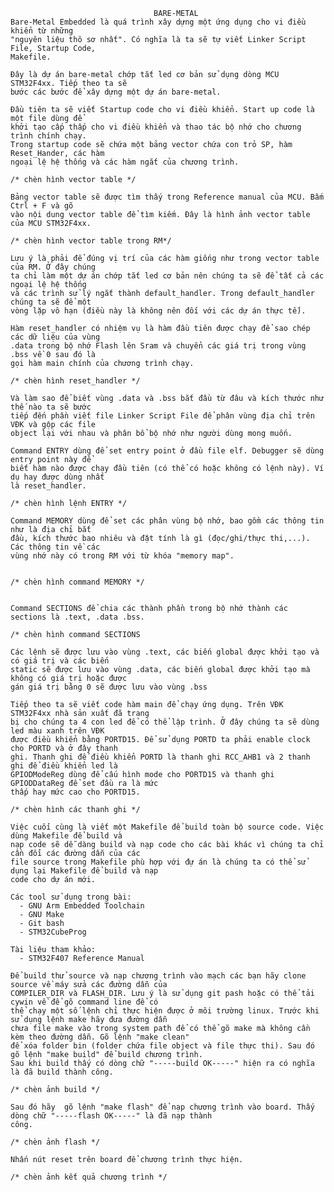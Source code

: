                                     BARE-METAL
    Bare-Metal Embedded là quá trình xây dựng một ứng dụng cho vi điều khiển từ những 
    "nguyên liệu thô sơ nhất". Có nghĩa là ta sẽ tự viết Linker Script File, Startup Code,
    Makefile.

    Đây là dự án bare-metal chớp tắt led cơ bản sử dụng dòng MCU STM32F4xx. Tiếp theo ta sẽ 
    bước các bước để xây dựng một dự án bare-metal.

    Đầu tiên ta sẽ viết Startup code cho vi điều khiển. Start up code là một file dùng để 
    khởi tạo cấp thấp cho vi điều khiển và thao tác bộ nhớ cho chương trình chính chạy. 
    Trong startup code sẽ chứa một bảng vector chứa con trỏ SP, hàm Reset_Hander, các hàm 
    ngoại lệ hệ thống và các hàm ngắt của chương trình.

    /* chèn hình vector table */

    Bảng vector table sẽ được tìm thấy trong Reference manual của MCU. Bấm Ctrl + F và gõ
    vào nội dung vector table để tìm kiếm. Đây là hình ảnh vector table của MCU STM32F4xx. 
    
    /* chèn hình vector table trong RM*/

    Lưu ý là phải để đúng vị trí của các hàm giống như trong vector table của RM. Ở đây chúng
    ta chỉ làm một dự án chớp tắt led cơ bản nên chúng ta sẽ để tất cả các ngoại lệ hệ thống 
    và các trình sử lý ngắt thành default_handler. Trong default_handler chúng ta sẽ để một 
    vòng lặp vô hạn (điều này là không nên đối với các dự án thực tế). 
   
    Hàm reset_handler có nhiệm vụ là hàm đầu tiên được chạy để sao chép các dữ liệu của vùng 
    .data trong bộ nhớ Flash lên Sram và chuyển các giá trị trong vùng .bss về 0 sau đó là 
    gọi hàm main chính của chương trình chạy. 
    
    /* chèn hình reset_handler */

    Và làm sao để biết vùng .data và .bss bắt đầu từ đâu và kích thước như thế nào ta sẽ bước
    tiếp đến phần viết file Linker Script File để phân vùng địa chỉ trên VĐK và gộp các file 
    object lại với nhau và phân bổ bộ nhớ như người dùng mong muốn.

    Command ENTRY dùng để set entry point ở đầu file elf. Debugger sẽ dùng entry point này để
    biết hàm nào được chạy đầu tiên (có thể có hoặc không có lệnh này). Ví dụ hay được dùng nhất
    là reset_handler.

    /* chèn hình lệnh ENTRY */

    Command MEMORY dùng để set các phân vùng bộ nhớ, bao gồm các thông tin như là địa chỉ bắt
    đầu, kích thước bao nhiêu và đặt tính là gì (đọc/ghi/thực thi,...). Các thông tin về các
    vùng nhớ này có trong RM với từ khóa "memory map".


    /* chèn hình command MEMORY */


    Command SECTIONS để chia các thành phần trong bộ nhớ thành các sections là .text, .data .bss. 
    
    /* chèn hình command SECTIONS 

    Các lệnh sẽ được lưu vào vùng .text, các biến global được khởi tạo và có giá trị và các biến 
    static sẽ được lưu vào vùng .data, các biến global được khởi tạo mà không có giá trị hoặc được
    gán giá trị bằng 0 sẽ được lưu vào vùng .bss

    Tiếp theo ta sẽ viết code hàm main để chạy ứng dụng. Trên VĐK STM32F4xx nhà sản xuất đã trang
    bị cho chúng ta 4 con led để có thể lập trình. Ở đây chúng ta sẽ dùng led màu xanh trên VĐK 
    được điều khiển bằng PORTD15. Để sử dụng PORTD ta phải enable clock cho PORTD và ở đây thanh 
    ghi. Thanh ghi để điều khiển PORTD là thanh ghi RCC_AHB1 và 2 thanh ghi để điều khiển led là
    GPIODModeReg dùng để cấu hình mode cho PORTD15 và thanh ghi GPIODDataReg để set đầu ra là mức
    thấp hay mức cao cho PORTD15.

    /* chèn hình các thanh ghi */

    Việc cuối cùng là viết một Makefile để build toàn bộ source code. Việc dùng Makefile để build và
    nạp code sẽ dễ dàng build và nạp code cho các bài khác vì chúng ta chỉ cần đổi các đường dẫn của các 
    file source trong Makefile phù hợp với đự án là chúng ta có thể sử dụng lại Makefile để build và nạp
    code cho dự án mới.

    Các tool sử dụng trong bài: 
      - GNU Arm Embedded Toolchain
      - GNU Make
      - Git bash
      - STM32CubeProg
    
    Tài liệu tham khảo:
      - STM32F407 Reference Manual

    Để build thử source và nạp chương trình vào mạch các bạn hãy clone source về máy sửa các đường dẫn của
    COMPILER_DIR và FLASH_DIR. Lưu ý là sử dụng git pash hoặc có thể tải cywin về để gõ command line để có 
    thể chạy một số lệnh chỉ thực hiện được ở môi trường linux. Trước khi sử dụng lệnh make hãy đưa đường dẫn
    chưa file make vào trong system path để có thể gõ make mà không cần kèm theo đường dẫn. Gõ lệnh "make clean" 
    để xóa folder bin (folder chứa file object và file thực thi). Sau đó gõ lệnh "make build" để build chương trình.
    Sau khi build thấy có dòng chữ "-----build OK-----" hiện ra có nghĩa là đã build thành công.

    /* chèn ảnh build */

    Sau đó hãy  gõ lệnh "make flash" để nạp chương trình vào board. Thấy dòng chữ "-----flash OK-----" là đã nạp thành
    công.

    /* chèn ảnh flash */

    Nhấn nút reset trên board để chương trình thực hiện.

    /* chèn ảnh kết quả chương trình */
